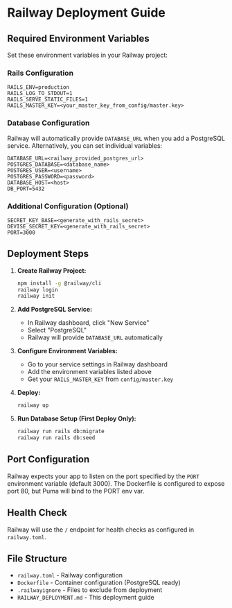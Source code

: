 # Railway Deployment Guide

## Required Environment Variables

Set these environment variables in your Railway project:

### Rails Configuration
```
RAILS_ENV=production
RAILS_LOG_TO_STDOUT=1
RAILS_SERVE_STATIC_FILES=1
RAILS_MASTER_KEY=<your_master_key_from_config/master.key>
```

### Database Configuration
Railway will automatically provide `DATABASE_URL` when you add a PostgreSQL service.
Alternatively, you can set individual variables:
```
DATABASE_URL=<railway_provided_postgres_url>
POSTGRES_DATABASE=<database_name>
POSTGRES_USER=<username>
POSTGRES_PASSWORD=<password>
DATABASE_HOST=<host>
DB_PORT=5432
```

### Additional Configuration (Optional)
```
SECRET_KEY_BASE=<generate_with_rails_secret>
DEVISE_SECRET_KEY=<generate_with_rails_secret>
PORT=3000
```

## Deployment Steps

1. **Create Railway Project:**
   ```bash
   npm install -g @railway/cli
   railway login
   railway init
   ```

2. **Add PostgreSQL Service:**
   - In Railway dashboard, click "New Service"
   - Select "PostgreSQL"
   - Railway will provide `DATABASE_URL` automatically

3. **Configure Environment Variables:**
   - Go to your service settings in Railway dashboard
   - Add the environment variables listed above
   - Get your `RAILS_MASTER_KEY` from `config/master.key`

4. **Deploy:**
   ```bash
   railway up
   ```

5. **Run Database Setup (First Deploy Only):**
   ```bash
   railway run rails db:migrate
   railway run rails db:seed
   ```

## Port Configuration

Railway expects your app to listen on the port specified by the `PORT` environment variable (default 3000). The Dockerfile is configured to expose port 80, but Puma will bind to the PORT env var.

## Health Check

Railway will use the `/` endpoint for health checks as configured in `railway.toml`.

## File Structure
- `railway.toml` - Railway configuration
- `Dockerfile` - Container configuration (PostgreSQL ready)
- `.railwayignore` - Files to exclude from deployment
- `RAILWAY_DEPLOYMENT.md` - This deployment guide